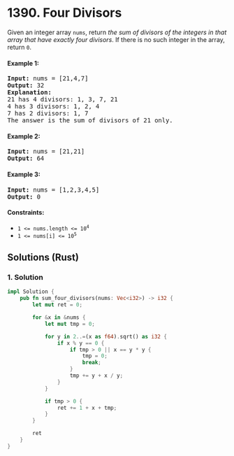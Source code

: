 # 1390. Four Divisors
Given an integer array `nums`, return *the sum of divisors of the integers in that array that have exactly four divisors*. If there is no such integer in the array, return `0`.

#### Example 1:
<pre>
<strong>Input:</strong> nums = [21,4,7]
<strong>Output:</strong> 32
<strong>Explanation:</strong>
21 has 4 divisors: 1, 3, 7, 21
4 has 3 divisors: 1, 2, 4
7 has 2 divisors: 1, 7
The answer is the sum of divisors of 21 only.
</pre>

#### Example 2:
<pre>
<strong>Input:</strong> nums = [21,21]
<strong>Output:</strong> 64
</pre>

#### Example 3:
<pre>
<strong>Input:</strong> nums = [1,2,3,4,5]
<strong>Output:</strong> 0
</pre>

#### Constraints:
* <code>1 <= nums.length <= 10<sup>4</sup></code>
* <code>1 <= nums[i] <= 10<sup>5</sup></code>

## Solutions (Rust)

### 1. Solution
```Rust
impl Solution {
    pub fn sum_four_divisors(nums: Vec<i32>) -> i32 {
        let mut ret = 0;

        for &x in &nums {
            let mut tmp = 0;

            for y in 2..=(x as f64).sqrt() as i32 {
                if x % y == 0 {
                    if tmp > 0 || x == y * y {
                        tmp = 0;
                        break;
                    }
                    tmp += y + x / y;
                }
            }

            if tmp > 0 {
                ret += 1 + x + tmp;
            }
        }

        ret
    }
}
```
